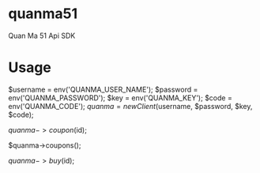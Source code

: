 # quanma51
Quan Ma 51 Api SDK 

# Usage

$username     = env('QUANMA_USER_NAME');
$password     = env('QUANMA_PASSWORD');
$key          = env('QUANMA_KEY');
$code         = env('QUANMA_CODE');
$quanma       = new Client($username, $password, $key, $code);

$quanma->coupon($id);

$quanma->coupons();

$quanma->buy($id);
